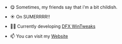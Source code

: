 - 😋 Sometimes, my friends say that i'm a bit childish.

- ☀ On SUMERRRR!!

- 👨‍💻 Currently developing [DFX WinTweaks](https://ivandfx.github.io/DFXWinTweaks/)

- 📫 You can visit my [Website](https://ivandfx.github.io/)
